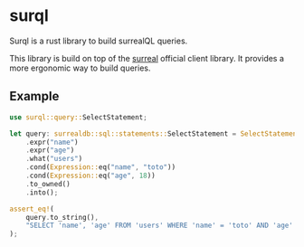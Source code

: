 # surql

Surql is a rust library to build surrealQL queries.

This library is build on top of the [surreal](https://github.com/surrealdb/surrealdb) official client library. It provides a more ergonomic way to build queries.

## Example

```rust
use surql::query::SelectStatement;

let query: surrealdb::sql::statements::SelectStatement = SelectStatement::new()
    .expr("name")
    .expr("age")
    .what("users")
    .cond(Expression::eq("name", "toto"))
    .cond(Expression::eq("age", 18))
    .to_owned()
    .into();

assert_eq!(
    query.to_string(),
    "SELECT 'name', 'age' FROM 'users' WHERE 'name' = 'toto' AND 'age' = 18".to_string()
);
```
